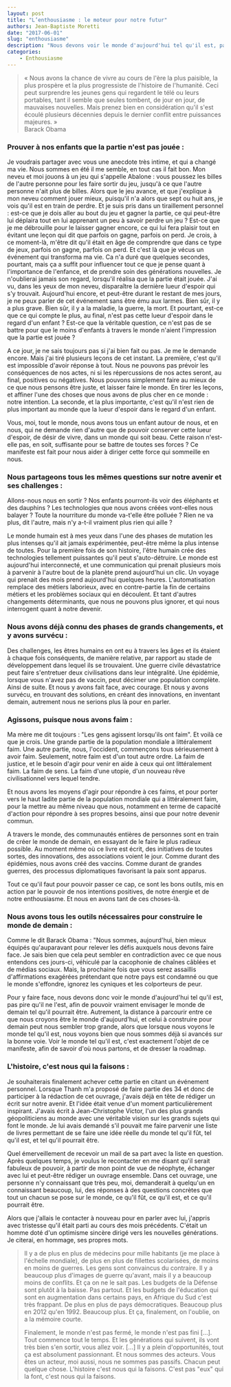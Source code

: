 ```yaml
---
layout: post
title: "L’enthousiasme : le moteur pour notre futur"
authors: Jean-Baptiste Moretti
date: "2017-06-01"
slug: "enthousiasme"
description: "Nous devons voir le monde d'aujourd'hui tel qu'il est, pas pire qu'il ne l'est, afin de pouvoir vraiment envisager le monde de demain tel qu'il pourrait être."
categories:
    - Enthousiasme
---
```


> « Nous avons la chance de vivre au cours de l'ère la plus paisible, la plus prospère et la plus progressiste de l'histoire de l'humanité. Ceci peut surprendre les jeunes gens qui regardent le télé ou leurs portables, tant il semble que seules tombent, de jour en jour, de mauvaises nouvelles. Mais prenez bien en considération qu'il s'est écoulé plusieurs décennies depuis le dernier conflit entre puissances majeures. »  
Barack Obama


### Prouver à nos enfants que la partie n'est pas jouée :

Je voudrais partager avec vous une anecdote très intime, et qui a changé ma vie. Nous sommes en été il me semble, en tout cas il fait bon. Mon neveu et moi jouons à un jeu qui s'appelle Abalone : vous poussez les billes de l'autre personne pour les faire sortir du jeu, jusqu'à ce que l'autre personne n'ait plus de billes. Alors que le jeu avance, et que j'explique à mon neveu comment jouer mieux, puisqu'il n'a alors que sept ou huit ans, je vois qu'il est en train de perdre. Et je suis pris dans un tiraillement personnel : est-ce que je dois aller au bout du jeu et gagner la partie, ce qui peut-être lui déplaira tout en lui apprenant un peu à savoir perdre un jeu ? Est-ce que je me débrouille pour le laisser gagner encore, ce qui lui fera plaisir tout en évitant une leçon qui dit que parfois on gagne, parfois on perd. Je crois, à ce moment-là, m'être dit qu'il était en âge de comprendre que dans ce type de jeux, parfois on gagne, parfois on perd. Et c'est là que je vécus un événement qui transforma ma vie. Ca n'a duré que quelques secondes, pourtant, mais ça a suffit pour influencer tout ce que je pense quant à l'importance de l'enfance, et de prendre soin des générations nouvelles. Je n'oublierai jamais son regard, lorsqu'il réalisa que la partie était jouée. J'ai vu, dans les yeux de mon neveu, disparaître la dernière lueur d'espoir qui s'y trouvait. Aujourd'hui encore, et peut-être durant le restant de mes jours, je ne peux parler de cet événement sans être ému aux larmes. Bien sûr, il y a plus grave. Bien sûr, il y a la maladie, la guerre, la mort. Et pourtant, est-ce que ce qui compte le plus, au final, n'est pas cette lueur d'espoir dans le regard d'un enfant ? Est-ce que la véritable question, ce n'est pas de se battre pour que le moins d'enfants à travers le monde n'aient l'impression que la partie est jouée ?

A ce jour, je ne sais toujours pas si j'ai bien fait ou pas. Je me le demande encore. Mais j'ai tiré plusieurs leçons de cet instant. La première, c'est qu'il est impossible d'avoir réponse à tout. Nous ne pouvons pas prévoir les conséquences de nos actes, ni si les répercussions de nos actes seront, au final, positives ou négatives. Nous pouvons simplement faire au mieux de ce que nous pensons être juste, et laisser faire le monde. En tirer les leçons, et affiner l'une des choses que nous avons de plus cher en ce monde : notre intention. La seconde, et la plus importante, c'est qu'il n'est rien de plus important au monde que la lueur d'espoir dans le regard d'un enfant.

Vous, moi, tout le monde, nous avons tous un enfant autour de nous, et en nous, qui ne demande rien d'autre que de pouvoir conserver cette lueur d'espoir, de désir de vivre, dans un monde qui soit beau. Cette raison n'est-elle pas, en soit, suffisante pour se battre de toutes ses forces ? Ce manifeste est fait pour nous aider à diriger cette force qui sommeille en nous.

### Nous partageons tous les mêmes questions sur notre avenir et ses challenges :

Allons-nous nous en sortir ? Nos enfants pourront-ils voir des éléphants et des dauphins ? Les technologies que nous avons créées vont-elles nous balayer ? Toute la nourriture du monde va-t'elle être polluée ? Rien ne va plus, dit l'autre, mais n'y a-t-il vraiment plus rien qui aille ?

Le monde humain est à mes yeux dans l'une des phases de mutation les plus intenses qu'il ait jamais expérimentée, peut-être même la plus intense de toutes. Pour la première fois de son histoire, l'être humain crée des technologies tellement puissantes qu'il peut s'auto-détruire. Le monde est aujourd'hui interconnecté, et une communication qui prenait plusieurs mois à parvenir à l'autre bout de la planète prend aujourd'hui un clic. Un voyage qui prenait des mois prend aujourd'hui quelques heures. L'automatisation remplace des métiers laborieux, avec en contre-partie la fin de certains métiers et les problèmes sociaux qui en découlent. Et tant d'autres changements déterminants, que nous ne pouvons plus ignorer, et qui nous interrogent quant à notre devenir.

### Nous avons déjà connu des phases de grands changements, et y avons survécu :

Des challenges, les êtres humains en ont eu à travers les âges et ils étaient à chaque fois conséquents, de manière relative, par rapport au stade de développement dans lequel ils se trouvaient. Une guerre civile dévastatrice peut faire s'entretuer deux civilisations dans leur intégralité. Une épidémie, lorsque vous n'avez pas de vaccin, peut décimer une population complète. Ainsi de suite. Et nous y avons fait face, avec courage. Et nous y avons survécu, en trouvant des solutions, en créant des innovations, en inventant demain, autrement nous ne serions plus là pour en parler.

### Agissons, puisque nous avons faim :

Ma mère me dit toujours : "Les gens agissent lorsqu'ils ont faim". Et voilà ce que je crois. Une grande partie de la population mondiale a littéralement faim. Une autre partie, nous, l'occident, commençons tous sérieusement à avoir faim. Seulement, notre faim est d'un tout autre ordre. La faim de justice, et le besoin d'agir pour venir en aide à ceux qui ont littéralement faim. La faim de sens. La faim d'une utopie, d'un nouveau rêve civilisationnel vers lequel tendre. 

Et nous avons les moyens d'agir pour répondre à ces faims, et pour porter vers le haut ladite partie de la population mondiale qui a littéralement faim, pour la mettre au même niveau que nous, notamment en terme de capacité d'action pour répondre à ses propres besoins, ainsi que pour notre devenir commun.

A travers le monde, des communautés entières de personnes sont en train de créer le monde de demain, en essayant de le faire le plus radieux possible. Au moment même où ce livre est écrit, des initiatives de toutes sortes, des innovations, des associations voient le jour. Comme durant des épidémies, nous avons créé des vaccins. Comme durant de grandes guerres, des processus diplomatiques favorisant la paix sont apparus.

Tout ce qu'il faut pour pouvoir passer ce cap, ce sont les bons outils, mis en action par le pouvoir de nos intentions positives, de notre énergie et de notre enthousiasme. Et nous en avons tant de ces choses-là.

### Nous avons tous les outils nécessaires pour construire le monde de demain :

Comme le dit Barack Obama : "Nous sommes, aujourd'hui, bien mieux équipés qu'auparavant pour relever les défis auxquels nous devons faire face. Je sais bien que cela peut sembler en contradiction avec ce que nous entendons ces jours-ci, véhiculé par la cacophonie de chaînes câblées et de médias sociaux. Mais, la prochaine fois que vous serez assaillis d'affirmations exagérées prétendant que notre pays est condamné ou que le monde s'effondre, ignorez les cyniques et les colporteurs de peur.

Pour y faire face, nous devons donc voir le monde d'aujourd'hui tel qu'il est, pas pire qu'il ne l'est, afin de pouvoir vraiment envisager le monde de demain tel qu'il pourrait être. Autrement, la distance à parcourir entre ce que nous croyons être le monde d'aujourd'hui, et celui à construire pour demain peut nous sembler trop grande, alors que lorsque nous voyons le monde tel qu'il est, nous voyons bien que nous sommes déjà si avancés sur la bonne voie. Voir le monde tel qu'il est, c'est exactement l'objet de ce manifeste, afin de savoir d'où nous partons, et de dresser la roadmap.

### L'histoire, c'est nous qui la faisons :

Je souhaiterais finalement achever cette partie en citant un événement personnel. Lorsque Thanh m'a proposé de faire partie des 34 et donc de participer à la rédaction de cet ouvrage, j'avais déjà en tête de rédiger un écrit sur notre avenir. Et l'idée était venue d'un moment particulièrement inspirant. J'avais écrit à Jean-Christophe Victor, l'un des plus grands géopoliticiens au monde avec une véritable vision sur les grands sujets qui font le monde. Je lui avais demandé s'il pouvait me faire parvenir une liste de livres permettant de se faire une idée réelle du monde tel qu'il fût, tel qu'il est, et tel qu'il pourrait être. 

Quel émerveillement de recevoir un mail de sa part avec la liste en question. Après quelques temps, je voulus le recontacter en me disant qu'il serait fabuleux de pouvoir, à partir de mon point de vue de néophyte, échanger avec lui et peut-être rédiger un ouvrage ensemble. Dans cet ouvrage, une personne n'y connaissant que très peu, moi, demanderait à quelqu'un en connaissant beaucoup, lui, des réponses à des questions concrètes que tout un chacun se pose sur le monde, ce qu'il fût, ce qu'il est, et ce qu'il pourrait être. 

Alors que j'allais le contacter à nouveau pour en parler avec lui, j'appris avec tristesse qu'il était parti au cours des mois précédents. C'était un homme doté d'un optimisme sincère dirigé vers les nouvelles générations. Je citerai, en hommage, ses propres mots.

> Il y a de plus en plus de médecins pour mille habitants (je me place à l'échelle mondiale), de plus en plus de fillettes scolarisées, de moins en moins de guerres. Les gens sont convaincus du contraire. Il y a beaucoup plus d'images de guerre qu'avant, mais il y a beaucoup moins de conflits. Et ça on ne le sait pas. Les budgets de la Défense sont plutôt à la baisse. Pas partout. Et les budgets de l'éducation qui sont en augmentation dans certains pays, en Afrique du Sud c'est très frappant. De plus en plus de pays démocratiques. Beaucoup plus en 2012 qu'en 1992. Beaucoup plus. Et ça, finalement, on l'oublie, on a la mémoire courte.  
>  
> Finalement, le monde n'est pas fermé, le monde n'est pas fini [...]. Tout commence tout le temps. Et les générations qui suivent, ils vont très bien s'en sortir, vous allez voir. [...] Il y a plein d'opportunités, tout ça est absolument passionnant. Et nous sommes des acteurs. Vous êtes un acteur, moi aussi, nous ne sommes pas passifs. Chacun peut quelque chose. L'histoire c'est nous qui la faisons. C'est pas "eux" qui la font, c'est nous qui la faisons.

